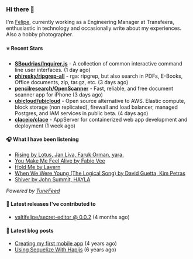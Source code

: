 ### Hi there 👋

I'm [Felipe](https://felipevm.com), currently working as a Engineering Manager at Transfeera, enthusiastic in technology and occasionally write about my experiences. Also a hobby photographer.

#### ⭐ Recent Stars
- **[SBoudrias/Inquirer.js](https://github.com/SBoudrias/Inquirer.js)** - A collection of common interactive command line user interfaces. (1 day ago)
- **[phiresky/ripgrep-all](https://github.com/phiresky/ripgrep-all)** - rga: ripgrep, but also search in PDFs, E-Books, Office documents, zip, tar.gz, etc. (3 days ago)
- **[pencilresearch/OpenScanner](https://github.com/pencilresearch/OpenScanner)** - Fast, reliable, and free document scanner app for iPhone (3 days ago)
- **[ubicloud/ubicloud](https://github.com/ubicloud/ubicloud)** - Open source alternative to AWS. Elastic compute, block storage (non replicated), firewall and load balancer, managed Postgres, and IAM services in public beta. (4 days ago)
- **[claceio/clace](https://github.com/claceio/clace)** - AppServer for containerized web app development and deployment (1 week ago)

#### 🎧 What I have been listening
- [Rising by Lotus, Jan Liva, Faruk Orman, yara.](https://open.spotify.com/track/1strFFSyp0WcHZ7tA44dgt)
- [You Make Me Feel Alive by Fabio Vee](https://open.spotify.com/track/30O8RbU8FldyPXDfvp289U)
- [Hold Me by Lavern](https://open.spotify.com/track/4SnuG111QPmgwRmlwhJ4Mg)
- [When We Were Young (The Logical Song) by David Guetta, Kim Petras](https://open.spotify.com/track/1CcLA0eaauck34YEIrvAAq)
- [Shiver by John Summit, HAYLA](https://open.spotify.com/track/32VIrOsJmwvqRm4rWFBCsi)

_Powered by [TuneFeed](https://tunefeed.app?ref=valtlfelipe-gh-profile)_ 

#### 🚀 Latest releases I've contributed to


- [valtlfelipe/secret-editor @ 0.0.2](https://github.com/valtlfelipe/secret-editor/releases/tag/0.0.2) (4 months ago)

#### 📄 Latest blog posts
- [Creating my first mobile app](https://felipevm.com/posts/creating-my-first-mobile-app/) (4 years ago)
- [Using Sequelize With Hapijs](https://felipevm.com/posts/using-sequelize-with-hapijs/) (6 years ago)
